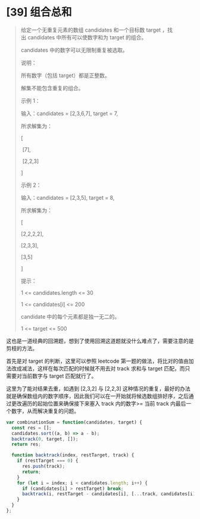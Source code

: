 # [39] 组合总和

> 给定一个无重复元素的数组 candidates 和一个目标数 target ，找出 candidates 中所有可以使数字和为 target 的组合。
>
> candidates 中的数字可以无限制重复被选取。
>
> 说明：
>
> 所有数字（包括 target）都是正整数。
>
> 解集不能包含重复的组合。
>
> 示例 1：
>
> 输入：candidates = [2,3,6,7], target = 7,
>
> 所求解集为：
>
> [
>
> ⁠ [7],
>
> ⁠ [2,2,3]
>
> ]
>
> 示例 2：
>
> 输入：candidates = [2,3,5], target = 8,
>
> 所求解集为：
>
> [
>
> [2,2,2,2],
>
> [2,3,3],
>
> [3,5]
>
> ]
>
> 提示：
>
> 1 <= candidates.length <= 30
>
> 1 <= candidates[i] <= 200
>
> candidate 中的每个元素都是独一无二的。
>
> 1 <= target <= 500

这也是一道经典的回溯题，想到了使用回溯这道题就没什么难点了，需要注意的是剪枝的方法。

首先是对 target 的判断，这里可以参照 leetcode 第一题的做法，将比对的值由加法改成减法，这样在每次匹配的时候就不用去对 track 求和与 target 匹配，而只需要对当前数字与 target 匹配就行了。

这里为了能对结果去重，如遇到 [2,3,2] 与 [2,2,3] 这种情况的重复，最好的办法就是确保数组内的数字顺序，因此我们可以在一开始就将候选数组排好序，之后通过更改遍历的起始位置来确保接下来塞入 track 内的数字>= 当前 track 内最后一个数字，从而解决重复的问题。

```js
var combinationSum = function(candidates, target) {
  const res = [];
  candidates.sort((a, b) => a - b);
  backtrack(0, target, []);
  return res;

  function backtrack(index, restTarget, track) {
    if (restTarget === 0) {
      res.push(track);
      return;
    }
    for (let i = index; i < candidates.length; i++) {
      if (candidates[i] > restTarget) break;
      backtrack(i, restTarget - candidates[i], [...track, candidates[i]]);
    }
  }
};
```
